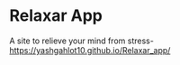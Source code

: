 # Relaxar App

A site to relieve your mind from stress- https://yashgahlot10.github.io/Relaxar_app/
